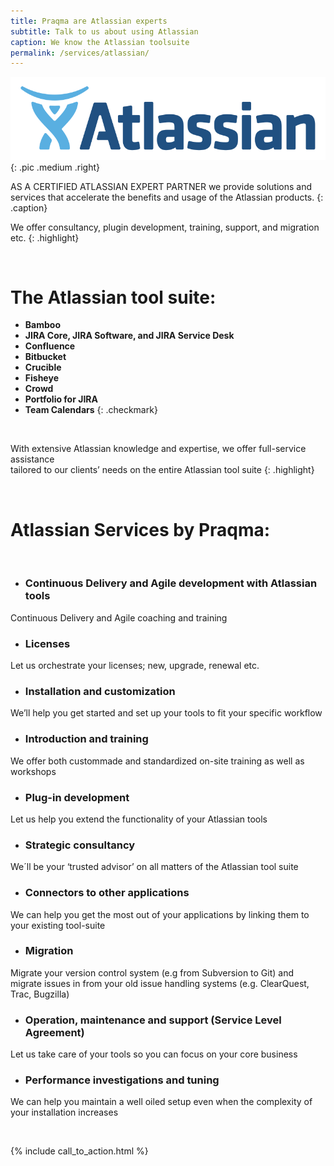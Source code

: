 ```yaml
---
title: Praqma are Atlassian experts
subtitle: Talk to us about using Atlassian
caption: We know the Atlassian toolsuite
permalink: /services/atlassian/
---
```



![Atlassian](/images/services/tools/atlassian-rgb-navy-large.png){: .pic .medium .right}


AS A CERTIFIED ATLASSIAN EXPERT PARTNER we provide solutions and <br/> services that accelerate the benefits and usage of the Atlassian products.
{: .caption}

We offer consultancy, plugin development, training, support, and migration etc.
{: .highlight}

<br/>

# The Atlassian tool suite:


* __Bamboo__
* __JIRA Core, JIRA Software, and JIRA Service Desk__
* __Confluence__
* __Bitbucket__
* __Crucible__
* __Fisheye__
* __Crowd__
* __Portfolio for JIRA__
* __Team Calendars__
{: .checkmark}

<br/>



With extensive Atlassian knowledge and expertise, we offer full-service assistance <br/> tailored to our clients’ needs on the entire Atlassian tool suite
{: .highlight}

<br/>

# Atlassian Services by Praqma:
<br/>

* ### Continuous Delivery and Agile development with Atlassian tools
Continuous Delivery and Agile coaching and training


* ### Licenses
Let us orchestrate your licenses; new, upgrade, renewal etc.

* ### Installation and customization
We’ll help you get started and set up your tools to fit your specific workflow


* ### Introduction and training
We offer both custommade and standardized on-site training as well as workshops


* ### Plug-in development
Let us help you extend the functionality of your Atlassian tools


* ### Strategic consultancy
We´ll be your ‘trusted advisor’ on all matters of the Atlassian tool suite

* ### Connectors to other applications
We can help you get the most out of your applications by linking them to your existing tool-suite

* ### Migration
Migrate your version control system (e.g from Subversion to Git) and
migrate issues in from your old issue handling systems (e.g. ClearQuest, Trac, Bugzilla)

* ### Operation, maintenance and support (Service Level Agreement)
Let us take care of your tools so you can focus on your core business

* ### Performance investigations and tuning
We can help you maintain a well oiled setup even when the complexity of your installation increases

<br/>


{% include call_to_action.html %}
